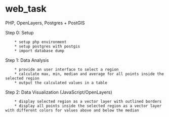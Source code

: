 # web_task

PHP, OpenLayers, Postgres + PostGIS

Step 0: Setup

        * setup php environment
        * setup postgres with postgis
        * import database dump

Step 1: Data Analysis

        * provide an user interface to select a region 
        * calculate max, min, median and average for all points inside the selected region
        * output the calculated values in a table

Step 2: Data Visualization (JavaScript/OpenLayers)

        * display selected region as a vector layer with outlined borders
        * display all points inside the selected region as a vector layer with different colors for values above and below the median
